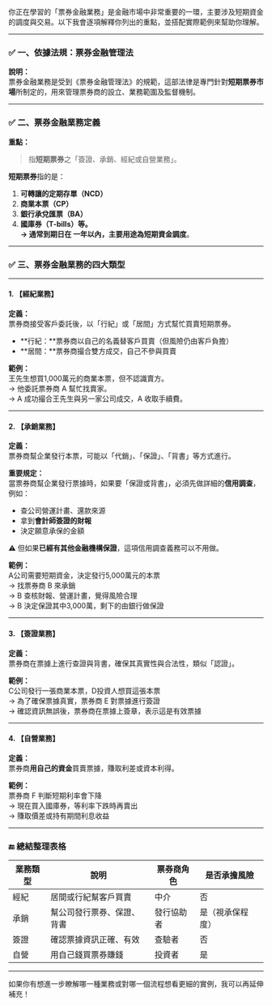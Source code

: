 你正在學習的「票券金融業務」是金融市場中非常重要的一環，主要涉及短期資金的調度與交易。以下我會逐項解釋你列出的重點，並搭配實際範例來幫助你理解。

---

### ✅ 一、依據法規：票券金融管理法

**說明：**  
票券金融業務是受到《票券金融管理法》的規範，這部法律是專門針對**短期票券市場**所制定的，用來管理票券商的設立、業務範圍及監督機制。

---

### ✅ 二、票券金融業務定義

**重點：**  
> 指**短期票券**之「簽證、承銷、經紀或自營業務」。

**短期票券**指的是：  
1. **可轉讓的定期存單（NCD）**  
2. **商業本票（CP）**  
3. **銀行承兌匯票（BA）**  
4. **國庫券（T-bills）**等。  
→ 通常到期日在 **一年以內**，主要用途為**短期資金調度**。

---

### ✅ 三、票券金融業務的四大類型

---

#### 1. 【經紀業務】

**定義：**  
票券商接受客戶委託後，以「行紀」或「居間」方式幫忙買賣短期票券。

- **行紀：**票券商以自己的名義替客戶買賣（但風險仍由客戶負擔）  
- **居間：**票券商撮合雙方成交，自己不參與買賣

**範例：**  
王先生想買1,000萬元的商業本票，但不認識賣方。  
→ 他委託票券商 A 幫忙找賣家。  
→ A 成功撮合王先生與另一家公司成交，A 收取手續費。

---

#### 2. 【承銷業務】

**定義：**  
票券商幫企業發行本票，可能以「代銷」、「保證」、「背書」等方式進行。

**重要規定：**  
當票券商幫企業發行票據時，如果要「保證或背書」，必須先做詳細的**信用調查**，例如：
- 查公司營運計畫、還款來源
- 拿到**會計師簽證的財報**
- 決定願意承保的金額

⚠️ 但如果**已經有其他金融機構保證**，這項信用調查義務可以不用做。

**範例：**  
A公司需要短期資金，決定發行5,000萬元的本票  
→ 找票券商 B 來承銷  
→ B 查核財報、營運計畫，覺得風險合理  
→ B 決定保證其中3,000萬，剩下的由銀行做保證

---

#### 3. 【簽證業務】

**定義：**  
票券商在票據上進行查證與背書，確保其真實性與合法性，類似「認證」。

**範例：**  
C公司發行一張商業本票，D投資人想買這張本票  
→ 為了確保票據真實，票券商 E 對票據進行簽證  
→ 確認資訊無誤後，票券商在票據上簽章，表示這是有效票據

---

#### 4. 【自營業務】

**定義：**  
票券商**用自己的資金**買賣票據，賺取利差或資本利得。

**範例：**  
票券商 F 判斷短期利率會下降  
→ 現在買入國庫券，等利率下跌時再賣出  
→ 賺取價差或持有期間利息收益

---

### 🔚 總結整理表格

| 業務類型 | 說明 | 票券商角色 | 是否承擔風險 |
|----------|------|-------------|---------------|
| 經紀 | 居間或行紀幫客戶買賣 | 中介 | 否 |
| 承銷 | 幫公司發行票券、保證、背書 | 發行協助者 | 是（視承保程度） |
| 簽證 | 確認票據資訊正確、有效 | 查驗者 | 否 |
| 自營 | 用自己錢買票券賺錢 | 投資者 | 是 |

---

如果你有想進一步瞭解哪一種業務或對哪一個流程想看更細的實例，我可以再延伸補充！